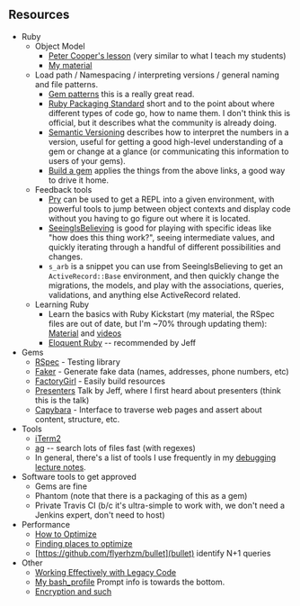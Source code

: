 Resources
---------

* Ruby
  * Object Model
    * [Peter Cooper's lesson](https://www.youtube.com/watch?v=by5fFOBhtPQ) (very similar to what I teach my students) 
    * [My material](https://github.com/JoshCheek/ruby-object-model)
  * Load path / Namespacing / interpreting versions / general naming and file patterns.
    * [Gem patterns](http://guides.rubygems.org/patterns/) this is a really great read.
    * [Ruby Packaging Standard](http://chneukirchen.github.io/rps/) short and to the point about where different types of code go, how to name them.
      I don't think this is official, but it describes what the community is already doing.
    * [Semantic Versioning](http://semver.org/) describes how to interpret the numbers in a version,
      useful for getting a good high-level understanding of a gem or change at a glance (or communicating this information to users of your gems).
    * [Build a gem](http://guides.rubygems.org/make-your-own-gem/) applies the things from the above links, a good way to drive it home.
  * Feedback tools
    * [Pry](http://pryrepl.org/screencasts.html) can be used to get a REPL into a given environment, with powerful tools to jump between object contexts
      and display code without you having to go figure out where it is located.
    * [SeeingIsBelieving](https://github.com/JoshCheek/seeing_is_believing) is good for playing with specific ideas like "how does this thing work?",
      seeing intermediate values, and quickly iterating through a handful of different possibilities and changes.
    * `s_arb` is a snippet you can use from SeeingIsBelieving to get an `ActiveRecord::Base` environment, and then quickly change the migrations,
      the models, and play with the associations, queries, validations, and anything else ActiveRecord related.
  * Learning Ruby
    * Learn the basics with Ruby Kickstart (my material, the RSpec files are out of date, but I'm ~70% through updating them): [Material](https://github.com/JoshCheek/ruby-kickstart) and [videos](https://vimeo.com/channels/844657)
    * [Eloquent Ruby](http://www.amazon.com/Eloquent-Ruby-Addison-Wesley-Professional/dp/0321584104) -- recommended by Jeff
* Gems
  * [RSpec](https://www.relishapp.com/rspec/) - Testing library
  * [Faker](https://github.com/stympy/faker) - Generate fake data (names, addresses, phone numbers, etc)
  * [FactoryGirl](https://github.com/thoughtbot/factory_girl/wiki) - Easily build resources
  * [Presenters](http://confreaks.com/videos/2526-lsrc2011-blow-up-your-views) Talk by Jeff, where I first heard about presenters (think this is the talk)
  * [Capybara](https://github.com/jnicklas/capybara) - Interface to traverse web pages and assert about content, structure, etc.
* Tools
  * [iTerm2](http://iterm2.com/downloads.html)
  * [ag](https://github.com/ggreer/the_silver_searcher) -- search lots of files fast (with regexes)
  * In general, there's a list of tools I use frequently in my [debugging lecture notes](http://tutorials.jumpstartlab.com/topics/debugging/debugging.html#tools).
* Software tools to get approved
  * Gems are fine
  * Phantom (note that there is a packaging of this as a gem)
  * Private Travis CI (b/c it's ultra-simple to work with, we don't need a Jenkins expert, don't need to host)
* Performance
  * [How to Optimize](http://tutorials.jumpstartlab.com/topics/performance/queries.html)
  * [Finding places to optimize](http://tutorials.jumpstartlab.com/topics/performance/measuring.html)
  * [https://github.com/flyerhzm/bullet](bullet) identify N+1 queries
* Other
  * [Working Effectively with Legacy Code](http://www.amazon.com/Working-Effectively-Legacy-Michael-Feathers/dp/0131177052)
  * [My bash_profile](https://github.com/JoshCheek/dotfiles/blob/master/bash_profile) Prompt info is towards the bottom.
  * [Encryption and such](https://www.youtube.com/watch?v=vgTtHV04xRI)
